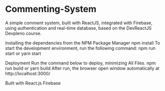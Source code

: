 # Commenting-System
A simple comment system, built with ReactJS, integrated with Firebase, using authentication and real-time database, based on the DevReactJS Devpleno course.



Installing the dependencies from the NPM Package Manager
npm install
To start the development environment, run the following command:
npm run start
or
yarn start


Deployment
Run the command below to deploy, minimizing All Files.
npm run build
or
yarn build
After run, the browser open window automatically at http://localhost:3000/

Built with
React.js
Firebase
